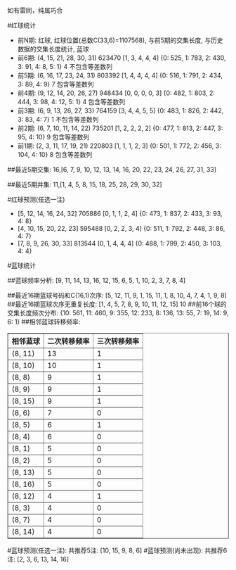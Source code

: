 <!-- 
.. title: 双色球2015100期(2015-08-27)数据分析报告
.. slug: slott-2015100-2015-08-27-report
.. date: 2015-08-28 08:00:00 UTC+08:00
.. tags: Lottery
.. link: 
.. description: 
.. type: text
-->

如有雷同，纯属巧合

<!-- TEASER_END-->

#红球统计

- 前N期: 红球, 红球位置(总数C(33,6)=1107568), 与前5期的交集长度, 与历史数据的交集长度统计, 蓝球
- 前6期: (4, 15, 21, 28, 30, 31) 623470 [1, 3, 4, 4, 4] {0: 525, 1: 783, 2: 430, 3: 91, 4: 8, 5: 1} 4 不包含等差数列
- 前5期: (6, 16, 17, 23, 24, 31) 803392 [1, 4, 4, 4, 4] {0: 516, 1: 791, 2: 434, 3: 89, 4: 9} 7 包含等差数列
- 前4期: (9, 12, 14, 20, 26, 27) 948434 [0, 0, 0, 0, 3] {0: 482, 1: 803, 2: 444, 3: 98, 4: 12, 5: 1} 4 包含等差数列
- 前3期: (6, 9, 13, 26, 27, 33) 764159 [3, 4, 4, 5, 5] {0: 483, 1: 826, 2: 442, 3: 83, 4: 7} 1 不包含等差数列
- 前2期: (6, 7, 10, 11, 14, 22) 735201 [1, 2, 2, 2, 2] {0: 477, 1: 813, 2: 447, 3: 95, 4: 10} 9 包含等差数列
- 前1期: (2, 3, 11, 17, 19, 21) 220803 [1, 1, 1, 2, 3] {0: 501, 1: 772, 2: 456, 3: 104, 4: 10} 8 包含等差数列

##最近5期交集:
16,[6, 7, 9, 10, 12, 13, 14, 16, 20, 22, 23, 24, 26, 27, 31, 33]

##最近5期并集:
11,[1, 4, 5, 8, 15, 18, 25, 28, 29, 30, 32]

#红球预测(任选一注)

- [5, 12, 14, 16, 24, 32] 705886 [0, 1, 1, 2, 4] {0: 473, 1: 837, 2: 433, 3: 93, 4: 8}
- [4, 10, 15, 20, 22, 23] 595488 [0, 2, 2, 3, 4] {0: 511, 1: 792, 2: 448, 3: 86, 4: 7}
- [7, 8, 9, 26, 30, 33] 813544 [0, 1, 4, 4, 4] {0: 488, 1: 799, 2: 450, 3: 103, 4: 4}

#蓝球统计

##蓝球频率分析:
[9, 11, 14, 13, 16, 12, 15, 6, 5, 1, 10, 2, 3, 7, 8, 4]

##最近16期蓝球号码和C(16,1)次序:
[5, 12, 11, 9, 1, 15, 11, 1, 8, 10, 4, 7, 4, 1, 9, 8]
##最近16期蓝球次序无重复长度:
[1, 4, 5, 7, 8, 9, 10, 11, 12, 15] 10
##前16个球的交集长度频次分布:
{10: 561, 11: 460, 9: 355, 12: 233, 8: 136, 13: 55, 7: 19, 14: 9, 6: 1}
##相邻蓝球转移频率:
<table border="1" class="table table-striped dataframe">
  <thead>
    <tr style="text-align: right;">
      <th>相邻蓝球</th>
      <th>二次转移频率</th>
      <th>三次转移频率</th>
    </tr>
  </thead>
  <tbody>
    <tr>
      <td>(8, 11)</td>
      <td>13</td>
      <td>1</td>
    </tr>
    <tr>
      <td>(8, 10)</td>
      <td>10</td>
      <td>1</td>
    </tr>
    <tr>
      <td>(8, 8)</td>
      <td>9</td>
      <td>1</td>
    </tr>
    <tr>
      <td>(8, 9)</td>
      <td>9</td>
      <td>1</td>
    </tr>
    <tr>
      <td>(8, 15)</td>
      <td>9</td>
      <td>1</td>
    </tr>
    <tr>
      <td>(8, 6)</td>
      <td>7</td>
      <td>0</td>
    </tr>
    <tr>
      <td>(8, 5)</td>
      <td>6</td>
      <td>1</td>
    </tr>
    <tr>
      <td>(8, 4)</td>
      <td>6</td>
      <td>0</td>
    </tr>
    <tr>
      <td>(8, 1)</td>
      <td>5</td>
      <td>0</td>
    </tr>
    <tr>
      <td>(8, 2)</td>
      <td>5</td>
      <td>0</td>
    </tr>
    <tr>
      <td>(8, 13)</td>
      <td>5</td>
      <td>0</td>
    </tr>
    <tr>
      <td>(8, 16)</td>
      <td>5</td>
      <td>0</td>
    </tr>
    <tr>
      <td>(8, 12)</td>
      <td>4</td>
      <td>1</td>
    </tr>
    <tr>
      <td>(8, 3)</td>
      <td>4</td>
      <td>0</td>
    </tr>
    <tr>
      <td>(8, 7)</td>
      <td>4</td>
      <td>0</td>
    </tr>
    <tr>
      <td>(8, 14)</td>
      <td>4</td>
      <td>0</td>
    </tr>
  </tbody>
</table>
#蓝球预测(任选一注):
共推荐5注: [10, 15, 9, 8, 6]
#蓝球预测(尚未出现):
共推荐6注: [2, 3, 6, 13, 14, 16]

